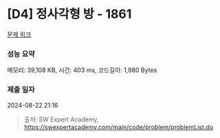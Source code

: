 # [D4] 정사각형 방 - 1861 

[문제 링크](https://swexpertacademy.com/main/code/problem/problemDetail.do?contestProbId=AV5LtJYKDzsDFAXc) 

### 성능 요약

메모리: 39,108 KB, 시간: 403 ms, 코드길이: 1,980 Bytes

### 제출 일자

2024-08-22 21:16



> 출처: SW Expert Academy, https://swexpertacademy.com/main/code/problem/problemList.do